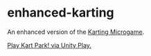 # enhanced-karting

An enhanced version of the [Karting Microgame](https://assetstore.unity.com/packages/templates/karting-microgame-150956/).

[Play Kart Park! via Unity Play.](https://play.unity.com/mg/karting/webgl-builds-105672/)
